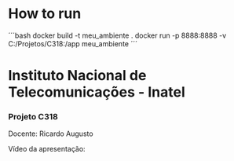 # How to run

´´´bash
docker build -t meu_ambiente .
docker run -p 8888:8888 -v C:/Projetos/C318:/app meu_ambiente
´´´

# Instituto Nacional de Telecomunicações - Inatel

### Projeto C318

Docente: Ricardo Augusto

Vídeo da apresentação: